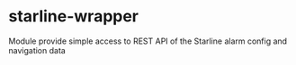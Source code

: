 # starline-wrapper
 Module provide simple access to REST API of the Starline alarm config and navigation data
